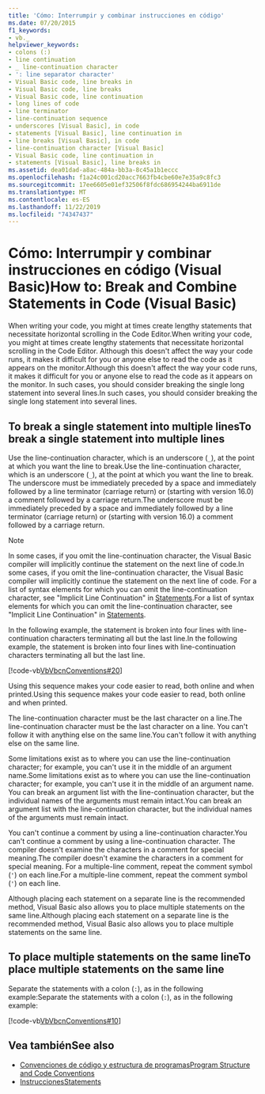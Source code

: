 ```yaml
---
title: 'Cómo: Interrumpir y combinar instrucciones en código'
ms.date: 07/20/2015
f1_keywords:
- vb._
helpviewer_keywords:
- colons (:)
- line continuation
- _ line-continuation character
- ': line separator character'
- Visual Basic code, line breaks in
- Visual Basic code, line breaks
- Visual Basic code, line continuation
- long lines of code
- line terminator
- line-continuation sequence
- underscores [Visual Basic], in code
- statements [Visual Basic], line continuation in
- line breaks [Visual Basic], in code
- line-continuation character [Visual Basic]
- Visual Basic code, line continuation in
- statements [Visual Basic], line breaks in
ms.assetid: dea01dad-a8ac-484a-bb3a-8c45a1b1eccc
ms.openlocfilehash: f1a24c001cd20acc7663fb4cbe60e7e35a9c8fc3
ms.sourcegitcommit: 17ee6605e01ef32506f8fdc686954244ba6911de
ms.translationtype: MT
ms.contentlocale: es-ES
ms.lasthandoff: 11/22/2019
ms.locfileid: "74347437"
---
```

# <a name="how-to-break-and-combine-statements-in-code-visual-basic"></a><span data-ttu-id="7985a-102">Cómo: Interrumpir y combinar instrucciones en código (Visual Basic)</span><span class="sxs-lookup"><span data-stu-id="7985a-102">How to: Break and Combine Statements in Code (Visual Basic)</span></span>

<span data-ttu-id="7985a-103">When writing your code, you might at times create lengthy statements that necessitate horizontal scrolling in the Code Editor.</span><span class="sxs-lookup"><span data-stu-id="7985a-103">When writing your code, you might at times create lengthy statements that necessitate horizontal scrolling in the Code Editor.</span></span> <span data-ttu-id="7985a-104">Although this doesn't affect the way your code runs, it makes it difficult for you or anyone else to read the code as it appears on the monitor.</span><span class="sxs-lookup"><span data-stu-id="7985a-104">Although this doesn't affect the way your code runs, it makes it difficult for you or anyone else to read the code as it appears on the monitor.</span></span> <span data-ttu-id="7985a-105">In such cases, you should consider breaking the single long statement into several lines.</span><span class="sxs-lookup"><span data-stu-id="7985a-105">In such cases, you should consider breaking the single long statement into several lines.</span></span>

## <a name="to-break-a-single-statement-into-multiple-lines"></a><span data-ttu-id="7985a-106">To break a single statement into multiple lines</span><span class="sxs-lookup"><span data-stu-id="7985a-106">To break a single statement into multiple lines</span></span>

<span data-ttu-id="7985a-107">Use the line-continuation character, which is an underscore (`_`), at the point at which you want the line to break.</span><span class="sxs-lookup"><span data-stu-id="7985a-107">Use the line-continuation character, which is an underscore (`_`), at the point at which you want the line to break.</span></span> <span data-ttu-id="7985a-108">The underscore must be immediately preceded by a space and immediately followed by a line terminator (carriage return) or (starting with version 16.0) a comment followed by a carriage return.</span><span class="sxs-lookup"><span data-stu-id="7985a-108">The underscore must be immediately preceded by a space and immediately followed by a line terminator (carriage return) or (starting with version 16.0) a comment followed by a carriage return.</span></span>

  > [!NOTE]
  > <span data-ttu-id="7985a-109">In some cases, if you omit the line-continuation character, the Visual Basic compiler will implicitly continue the statement on the next line of code.</span><span class="sxs-lookup"><span data-stu-id="7985a-109">In some cases, if you omit the line-continuation character, the Visual Basic compiler will implicitly continue the statement on the next line of code.</span></span> <span data-ttu-id="7985a-110">For a list of syntax elements for which you can omit the line-continuation character, see "Implicit Line Continuation" in [Statements](../../../visual-basic/programming-guide/language-features/statements.md).</span><span class="sxs-lookup"><span data-stu-id="7985a-110">For a list of syntax elements for which you can omit the line-continuation character, see "Implicit Line Continuation" in [Statements](../../../visual-basic/programming-guide/language-features/statements.md).</span></span>

  <span data-ttu-id="7985a-111">In the following example, the statement is broken into four lines with line-continuation characters terminating all but the last line.</span><span class="sxs-lookup"><span data-stu-id="7985a-111">In the following example, the statement is broken into four lines with line-continuation characters terminating all but the last line.</span></span>

  [!code-vb[VbVbcnConventions#20](~/samples/snippets/visualbasic/VS_Snippets_VBCSharp/VbVbcnConventions/VB/Class1.vb#20)]

  <span data-ttu-id="7985a-112">Using this sequence makes your code easier to read, both online and when printed.</span><span class="sxs-lookup"><span data-stu-id="7985a-112">Using this sequence makes your code easier to read, both online and when printed.</span></span>

  <span data-ttu-id="7985a-113">The line-continuation character must be the last character on a line.</span><span class="sxs-lookup"><span data-stu-id="7985a-113">The line-continuation character must be the last character on a line.</span></span> <span data-ttu-id="7985a-114">You can't follow it with anything else on the same line.</span><span class="sxs-lookup"><span data-stu-id="7985a-114">You can't follow it with anything else on the same line.</span></span>

  <span data-ttu-id="7985a-115">Some limitations exist as to where you can use the line-continuation character; for example, you can't use it in the middle of an argument name.</span><span class="sxs-lookup"><span data-stu-id="7985a-115">Some limitations exist as to where you can use the line-continuation character; for example, you can't use it in the middle of an argument name.</span></span> <span data-ttu-id="7985a-116">You can break an argument list with the line-continuation character, but the individual names of the arguments must remain intact.</span><span class="sxs-lookup"><span data-stu-id="7985a-116">You can break an argument list with the line-continuation character, but the individual names of the arguments must remain intact.</span></span>

  <span data-ttu-id="7985a-117">You can't continue a comment by using a line-continuation character.</span><span class="sxs-lookup"><span data-stu-id="7985a-117">You can't continue a comment by using a line-continuation character.</span></span> <span data-ttu-id="7985a-118">The compiler doesn't examine the characters in a comment for special meaning.</span><span class="sxs-lookup"><span data-stu-id="7985a-118">The compiler doesn't examine the characters in a comment for special meaning.</span></span> <span data-ttu-id="7985a-119">For a multiple-line comment, repeat the comment symbol (`'`) on each line.</span><span class="sxs-lookup"><span data-stu-id="7985a-119">For a multiple-line comment, repeat the comment symbol (`'`) on each line.</span></span>

 <span data-ttu-id="7985a-120">Although placing each statement on a separate line is the recommended method, Visual Basic also allows you to place multiple statements on the same line.</span><span class="sxs-lookup"><span data-stu-id="7985a-120">Although placing each statement on a separate line is the recommended method, Visual Basic also allows you to place multiple statements on the same line.</span></span>

## <a name="to-place-multiple-statements-on-the-same-line"></a><span data-ttu-id="7985a-121">To place multiple statements on the same line</span><span class="sxs-lookup"><span data-stu-id="7985a-121">To place multiple statements on the same line</span></span>

<span data-ttu-id="7985a-122">Separate the statements with a colon (`:`), as in the following example:</span><span class="sxs-lookup"><span data-stu-id="7985a-122">Separate the statements with a colon (`:`), as in the following example:</span></span>

  [!code-vb[VbVbcnConventions#10](~/samples/snippets/visualbasic/VS_Snippets_VBCSharp/VbVbcnConventions/VB/Class1.vb#10)]

## <a name="see-also"></a><span data-ttu-id="7985a-123">Vea también</span><span class="sxs-lookup"><span data-stu-id="7985a-123">See also</span></span>

- [<span data-ttu-id="7985a-124">Convenciones de código y estructura de programas</span><span class="sxs-lookup"><span data-stu-id="7985a-124">Program Structure and Code Conventions</span></span>](../../../visual-basic/programming-guide/program-structure/program-structure-and-code-conventions.md)
- [<span data-ttu-id="7985a-125">Instrucciones</span><span class="sxs-lookup"><span data-stu-id="7985a-125">Statements</span></span>](../../../visual-basic/programming-guide/language-features/statements.md)
